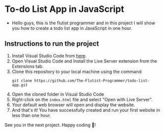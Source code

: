 # To-do List App in JavaScript

- Hello guys, this is the flutist programmer and in this project I will show you how to create a todo list app in JavaScript in one hour.

## Instructions to run the project

1. Install Visual Studio Code from [here](https://code.visualstudio.com/).
2. Open Visual Studio Code and Install the Live Server extension from the Extensions tab.
3. Clone this repository to your local machine using the command:
   ```
   git clone https://github.com/The-Flutist-Programmer/todo-list-app.git
   ```
4. Open the cloned folder in Visual Studio Code
5. Right-click on the `index.html` file and select "Open with Live Server".
6. Your default web browser will open and display the website.
7. And that's it! You have successfully created and run your first website in less than one hour.

See you in the next project. Happy coding 🙂!
